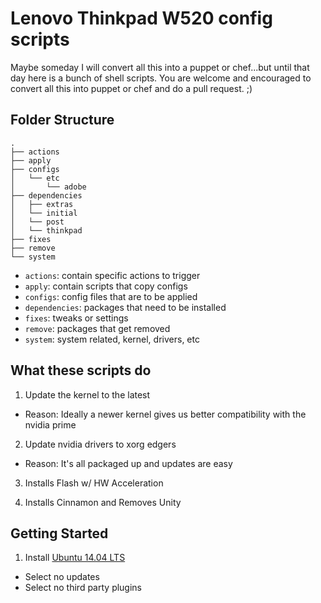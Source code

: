 # Lenovo Thinkpad W520 config scripts

Maybe someday I will convert all this into a puppet or chef...but until that day here is a bunch of shell scripts. You are welcome and encouraged to convert all this into puppet or chef and do a pull request. ;)


## Folder Structure
```
.
├── actions
├── apply
├── configs
│   └── etc
│       └── adobe
├── dependencies
│   ├── extras
│   └── initial
│   └── post
│   └── thinkpad
├── fixes
├── remove
└── system

```

- `actions`: contain specific actions to trigger
- `apply`: contain scripts that copy configs
- `configs`: config files that are to be applied
- `dependencies`: packages that need to be installed
- `fixes`: tweaks or settings
- `remove`: packages that get removed
- `system`: system related, kernel, drivers, etc

## What these scripts do

1. Update the kernel to the latest
  - Reason: Ideally a newer kernel gives us better compatibility with the nvidia prime

2. Update nvidia drivers to xorg edgers
  - Reason: It's all packaged up and updates are easy

3. Installs Flash w/ HW Acceleration

4. Installs Cinnamon and Removes Unity

## Getting Started

1. Install [Ubuntu 14.04 LTS][1]
  - Select no updates
  - Select no third party plugins

[1]: http://www.ubuntu.com/download/desktop
